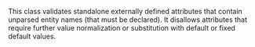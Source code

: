 This class validates standalone externally defined attributes that contain unparsed entity names (that must be declared). It disallows attributes that require further value normalization or substitution with default or fixed default values.